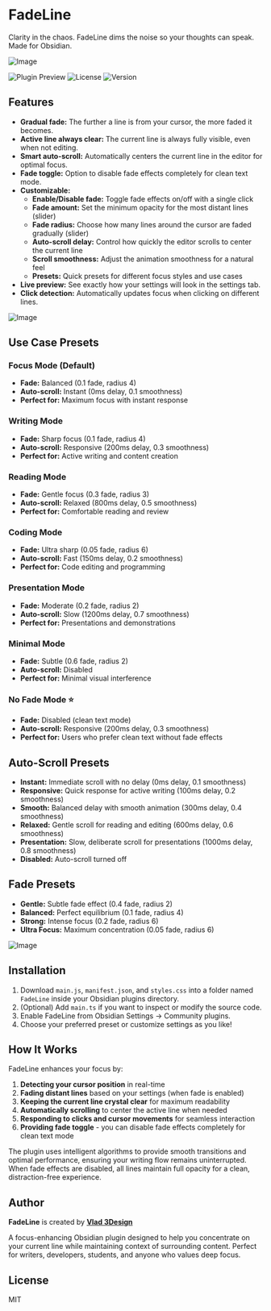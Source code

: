 # FadeLine

Clarity in the chaos. FadeLine dims the noise so your thoughts can speak. Made for Obsidian.

![Image](https://github.com/user-attachments/assets/c484b09c-5cb9-41a7-8d4a-32e3a2f3ae85)

![Plugin Preview](https://img.shields.io/badge/Obsidian-Plugin-purple) ![License](https://img.shields.io/badge/License-MIT-green) ![Version](https://img.shields.io/badge/Version-1.2.0-blue)


## Features

- **Gradual fade:** The further a line is from your cursor, the more faded it becomes.
- **Active line always clear:** The current line is always fully visible, even when not editing.
- **Smart auto-scroll:** Automatically centers the current line in the editor for optimal focus.
- **Fade toggle:** Option to disable fade effects completely for clean text mode.
- **Customizable:**
  - **Enable/Disable fade:** Toggle fade effects on/off with a single click
  - **Fade amount:** Set the minimum opacity for the most distant lines (slider)
  - **Fade radius:** Choose how many lines around the cursor are faded gradually (slider)
  - **Auto-scroll delay:** Control how quickly the editor scrolls to center the current line
  - **Scroll smoothness:** Adjust the animation smoothness for a natural feel
  - **Presets:** Quick presets for different focus styles and use cases
- **Live preview:** See exactly how your settings will look in the settings tab.
- **Click detection:** Automatically updates focus when clicking on different lines.

![Image](https://github.com/user-attachments/assets/3b6677ee-cc09-4e71-b1e6-2f5b2e45b224)

## Use Case Presets

### **Focus Mode (Default)**
- **Fade:** Balanced (0.1 fade, radius 4)
- **Auto-scroll:** Instant (0ms delay, 0.1 smoothness)
- **Perfect for:** Maximum focus with instant response

### **Writing Mode**
- **Fade:** Sharp focus (0.1 fade, radius 4)
- **Auto-scroll:** Responsive (200ms delay, 0.3 smoothness)
- **Perfect for:** Active writing and content creation

### **Reading Mode**
- **Fade:** Gentle focus (0.3 fade, radius 3)
- **Auto-scroll:** Relaxed (800ms delay, 0.5 smoothness)
- **Perfect for:** Comfortable reading and review

### **Coding Mode**
- **Fade:** Ultra sharp (0.05 fade, radius 6)
- **Auto-scroll:** Fast (150ms delay, 0.2 smoothness)
- **Perfect for:** Code editing and programming

### **Presentation Mode**
- **Fade:** Moderate (0.2 fade, radius 2)
- **Auto-scroll:** Slow (1200ms delay, 0.7 smoothness)
- **Perfect for:** Presentations and demonstrations

### **Minimal Mode**
- **Fade:** Subtle (0.6 fade, radius 2)
- **Auto-scroll:** Disabled
- **Perfect for:** Minimal visual interference

### **No Fade Mode** ⭐
- **Fade:** Disabled (clean text mode)
- **Auto-scroll:** Responsive (200ms delay, 0.3 smoothness)
- **Perfect for:** Users who prefer clean text without fade effects

## Auto-Scroll Presets

- **Instant:** Immediate scroll with no delay (0ms delay, 0.1 smoothness)
- **Responsive:** Quick response for active writing (100ms delay, 0.2 smoothness)
- **Smooth:** Balanced delay with smooth animation (300ms delay, 0.4 smoothness)
- **Relaxed:** Gentle scroll for reading and editing (600ms delay, 0.6 smoothness)
- **Presentation:** Slow, deliberate scroll for presentations (1000ms delay, 0.8 smoothness)
- **Disabled:** Auto-scroll turned off

## Fade Presets

- **Gentle:** Subtle fade effect (0.4 fade, radius 2)
- **Balanced:** Perfect equilibrium (0.1 fade, radius 4)
- **Strong:** Intense focus (0.2 fade, radius 6)
- **Ultra Focus:** Maximum concentration (0.05 fade, radius 6)

![Image](https://github.com/user-attachments/assets/f69edcbf-6a69-4847-9e94-9ea762813ffc)

## Installation
1. Download `main.js`, `manifest.json`, and `styles.css` into a folder named `FadeLine` inside your Obsidian plugins directory.
2. (Optional) Add `main.ts` if you want to inspect or modify the source code.
3. Enable FadeLine from Obsidian Settings → Community plugins.
4. Choose your preferred preset or customize settings as you like!

## How It Works

FadeLine enhances your focus by:
1. **Detecting your cursor position** in real-time
2. **Fading distant lines** based on your settings (when fade is enabled)
3. **Keeping the current line crystal clear** for maximum readability
4. **Automatically scrolling** to center the active line when needed
5. **Responding to clicks and cursor movements** for seamless interaction
6. **Providing fade toggle** - you can disable fade effects completely for clean text mode

The plugin uses intelligent algorithms to provide smooth transitions and optimal performance, ensuring your writing flow remains uninterrupted. When fade effects are disabled, all lines maintain full opacity for a clean, distraction-free experience.

## Author
**FadeLine** is created by **[Vlad 3Design](https://github.com/Vlad3Design)**

A focus-enhancing Obsidian plugin designed to help you concentrate on your current line while maintaining context of surrounding content. Perfect for writers, developers, students, and anyone who values deep focus.

## License
MIT 
